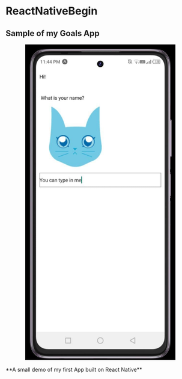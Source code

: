 # ReactNativeBegin
## Sample of my Goals App
<p align = "center">
<img src = "assets/ScreenShot2.jpg" width = "400">
</p>
**A small demo of my first App built on React Native**

